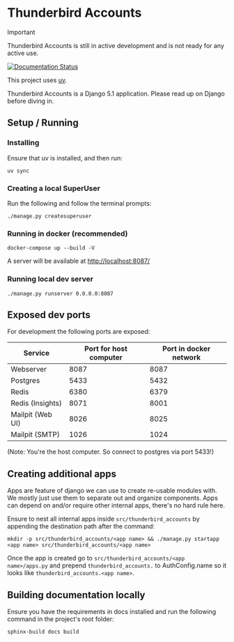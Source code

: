 # Thunderbird Accounts

> [!IMPORTANT]  
> Thunderbird Accounts is still in active development and is not ready for any active use.


[![Documentation Status](https://readthedocs.com/projects/thunderbird-thunderbird-pro-services/badge/?version=latest)](https://pro-services-docs.thunderbird.net/en/latest/?badge=latest)

This project uses [uv](https://github.com/astral-sh/uv).

Thunderbird Accounts is a Django 5.1 application. Please read up on Django before diving in.

## Setup / Running

### Installing

Ensure that uv is installed, and then run:
```shell
uv sync
```

### Creating a local SuperUser

Run the following and follow the terminal prompts:

```shell
./manage.py createsuperuser
```

### Running in docker (recommended)

```shell
docker-compose up --build -V
```

A server will be available at [http://localhost:8087/](http://localhost:8087/)

### Running local dev server

```shell
./manage.py runserver 0.0.0.0:8087
```

## Exposed dev ports

For development the following ports are exposed:

| Service          | Port for host computer | Port in docker network |
|------------------|------------------------|------------------------|
| Webserver        | 8087                   | 8087                   |
| Postgres         | 5433                   | 5432                   |
| Redis            | 6380                   | 6379                   |
| Redis (Insights) | 8071                   | 8001                   |
| Mailpit (Web UI) | 8026                   | 8025                   |
| Mailpit (SMTP)   | 1026                   | 1024                   |

(Note: You're the host computer. So connect to postgres via port 5433!)

## Creating additional apps

Apps are feature of django we can use to create re-usable modules with. We mostly just use them to separate out and organize components. 
Apps can depend on and/or require other internal apps, there's no hard rule here. 

Ensure to nest all internal apps inside `src/thunderbird_accounts` by appending the destination path after the command:

`mkdir -p src/thunderbird_accounts/<app name> && ./manage.py startapp <app name> src/thunderbird_accounts/<app name>`

Once the app is created go to `src/thunderbird_accounts/<app name>/apps.py` and prepend `thunderbird_accounts.` to AuthConfig.name so it looks like `thunderbird_accounts.<app name>`.

## Building documentation locally

Ensure you have the requirements in docs installed and run the following command in the project's root folder:

```shell
sphinx-build docs build
```